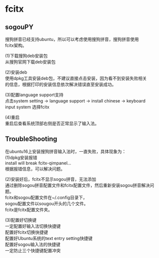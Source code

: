 # fcitx    
  
## sogouPY  
搜狗拼音已经支持ubuntu，所以可以考虑使用搜狗拼音，搜狗拼音使用    
fcitx架构。    
    
(1)下载搜狗deb安装包    
从搜狗官网下载deb安装包    
    
(2)安装deb    
使用dpkg工具安装deb包，不建议直接点击安装，因为看不到安装失败相关    
的信息，根据打印的安装信息依次解决错误直至安装成功。    
    
(3)配置language support支持    
点击system setting -> language support -> install chinese -> keyboard     
input system 选择fcitx    
    
(4)重启    
重启后查看系统顶部右侧是否正常显示了输入法。    
  
## TroubleShooting  
在ubuntu16上安装搜狗拼音输入法时，一直失败，具体现象为：  
(1)dpkg安装报错  
install will break fcitx-qimpanel...  
根据报错信息，可以解决问题。  
  
(2)安装好后，fcitx不显示sogou拼音，无法添加  
通过删除sogou拼音配置文件和fcitx配置文件，然后重新安装sogou拼音解决问题。  
fcitx和sogou配置文件在~/.config目录下，  
sogou配置文件以sougou开头的几个文件。  
fcitx是fcitx配置文件夹。  
  
(3)配置好切换键  
一定配置好输入法切换快捷键  
配置好fcitx切换快捷键  
配置好Ubuntu系统的text entry setting快捷键  
配置好sogou输入法的快捷键  
一定防止三个快捷键配置冲突  

